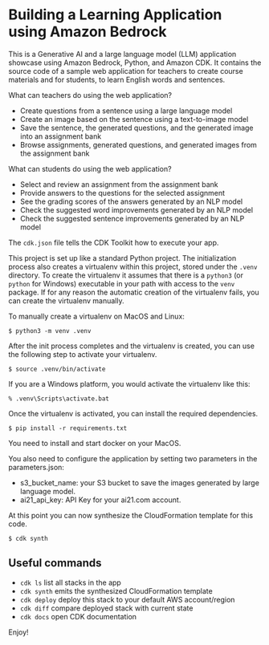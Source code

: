 
# Building a Learning Application using Amazon Bedrock

This is a Generative AI and a large language model (LLM) application showcase using Amazon Bedrock, Python, and Amazon CDK. It contains the source code of a sample web application for teachers to create course materials and for students, to learn English words and sentences.

What can teachers do using the web application?
- Create questions from a sentence using a large language model 
- Create an image based on the sentence using a text-to-image model
- Save the sentence, the generated questions, and the generated image into an assignment bank
- Browse assignments, generated questions, and generated images from the assignment bank

 What can students do using the web application?
- Select and review an assignment from the assignment bank
- Provide answers to the questions for the selected assignment 
- See the grading scores of the answers generated by an NLP model
- Check the suggested word improvements generated by an NLP model
- Check the suggested sentence improvements generated by an NLP model

The `cdk.json` file tells the CDK Toolkit how to execute your app.

This project is set up like a standard Python project.  The initialization
process also creates a virtualenv within this project, stored under the `.venv`
directory.  To create the virtualenv it assumes that there is a `python3`
(or `python` for Windows) executable in your path with access to the `venv`
package. If for any reason the automatic creation of the virtualenv fails,
you can create the virtualenv manually.

To manually create a virtualenv on MacOS and Linux:

```
$ python3 -m venv .venv
```

After the init process completes and the virtualenv is created, you can use the following
step to activate your virtualenv.

```
$ source .venv/bin/activate
```

If you are a Windows platform, you would activate the virtualenv like this:

```
% .venv\Scripts\activate.bat
```

Once the virtualenv is activated, you can install the required dependencies.

```
$ pip install -r requirements.txt
```

You need to install and start docker on your MacOS.

You also need to configure the application by setting two parameters in the parameters.json:
- s3_bucket_name: your S3 bucket to save the images generated by large language model.
- ai21_api_key: API Key for your ai21.com account.

At this point you can now synthesize the CloudFormation template for this code.

```
$ cdk synth
```

## Useful commands

 * `cdk ls`          list all stacks in the app
 * `cdk synth`       emits the synthesized CloudFormation template
 * `cdk deploy`      deploy this stack to your default AWS account/region
 * `cdk diff`        compare deployed stack with current state
 * `cdk docs`        open CDK documentation

Enjoy!
